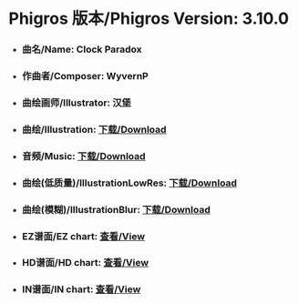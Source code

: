 
# Phigros 版本/Phigros Version:  3.10.0

- ### __曲名/Name:  Clock Paradox__

- ### __作曲者/Composer:  WyvernP__

- ### __曲绘画师/Illustrator:  汉堡__

- ### __曲绘/Illustration:  [下载/Download](https://github.com/Po6647A/PAR/releases/download/3.10.0/1043.png)__

- ### __音频/Music:  [下载/Download](https://github.com/Po6647A/PAR/releases/download/3.10.0/1878.ogg)__

- ### __曲绘(低质量)/IllustrationLowRes:  [下载/Download](https://github.com/Po6647A/PAR/releases/download/3.10.0/1535.png)__

- ### __曲绘(模糊)/IllustrationBlur:  [下载/Download](https://github.com/Po6647A/PAR/releases/download/3.10.0/1289.png)__


- ### __EZ谱面/EZ chart:  [查看/View](./EZ.json/index.html)__

- ### __HD谱面/HD chart:  [查看/View](./HD.json/index.html)__

- ### __IN谱面/IN chart:  [查看/View](./IN.json/index.html)__
